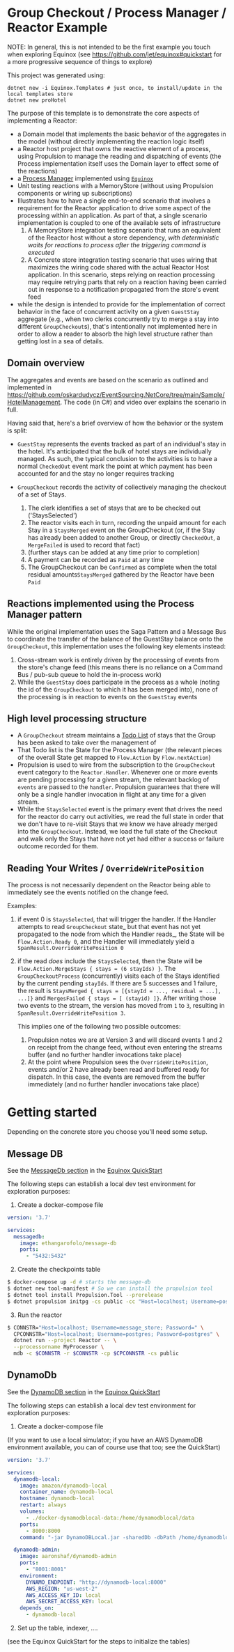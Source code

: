 # Group Checkout / Process Manager / Reactor Example

NOTE: In general, this is not intended to be the first example you touch
when exploring Equinox (see https://github.com/jet/equinox#quickstart for a
more progressive sequence of things to explore)

This project was generated using:

    dotnet new -i Equinox.Templates # just once, to install/update in the local templates store
    dotnet new proHotel

The purpose of this template is to demonstrate the core aspects of implementing
a Reactor:
- a Domain model that implements the basic behavior of the aggregates in the
  model (without directly implementing the reaction logic itself)
- a Reactor host project that owns the reactive element of a process, using
  Propulsion to manage the reading and dispatching of events (the Process
  implementation itself uses the Domain layer to effect some of the reactions)
- a [Process Manager](https://www.enterpriseintegrationpatterns.com/patterns/messaging/ProcessManager.html)
  implemented using [`Equinox`](https://github.com/jet/equinox)
- Unit testing reactions with a MemoryStore (without using Propulsion
  components or wiring up subscriptions)
- Illustrates how to have a single end-to-end scenario that involves a
  requirement for the Reactor application to drive some aspect of the processing
  within an application. As part of that, a single scenario implementation is
  coupled to one of the available sets of infrastructure
    1. A MemoryStore integration testing scenario that runs an equivalent of
       the Reactor host without a store dependency, _with deterministic waits
       for reactions to process after the triggering command is executed_
    2. A Concrete store integration testing scenario that uses wiring that
       maximizes the wiring code shared with the actual Reactor Host
       application. In this scenario, steps relying on reaction processing may
       require retrying parts that rely on a reaction having been carried out
       in response to a notification propagated from the store's event feed
- while the design is intended to provide for the implementation of correct
  behavior in the face of concurrent activity on a given `GuestStay`
  aggregate (e.g., when two clerks concurrently try to merge a stay into
  different `GroupCheckout`s), that's intentionally not implemented here
  in order to allow a reader to absorb the high level structure rather than
  getting lost in a sea of details.

## Domain overview

The aggregates and events are based on the scenario as outlined and implemented in
https://github.com/oskardudycz/EventSourcing.NetCore/tree/main/Sample/HotelManagement.
The code (in C#) and video over explains the scenario in full.

Having said that, here's a brief overview of how the behavior or the system is split:

- `GuestStay` represents the events tracked as part of an individual's stay in
  the hotel. It's anticipated that the bulk of hotel stays are individually
  managed. As such, the typical conclusion to the activities is to have a
  normal `CheckedOut` event mark the point at which payment has been accounted
  for and the stay no longer requires tracking

- `GroupCheckout` records the activity of collectively managing the checkout of
  a set of Stays.

  1. The clerk identifies a set of stays that are to be checked out
     ('StaysSelected')
  2. The reactor visits each in turn, recording the unpaid amount for each Stay
     in a `StaysMerged` event on the GroupCheckout (or, if the Stay has already
     been added to another Group, or directly `CheckedOut`, a `MergeFailed` is
     used to record that fact)
  3. (further stays can be added at any time prior to completion)
  4. A payment can be recorded as `Paid` at any time
  5. The GroupCheckout can be `Confirmed` as complete when the total residual
     amounts`StaysMerged` gathered by the Reactor have been `Paid`

## Reactions implemented using the Process Manager pattern

While the original implementation uses the Saga Pattern and a Message Bus to
coordinate the transfer of the balance of the GuestStay balance onto the
`GroupCheckout`, this implementation uses the following key elements instead:

1. Cross-stream work is entirely driven by the processing of events from the
   store's change feed (this means there is no reliance on a Command Bus /
   pub-sub queue to hold the in-process work)
2. While the `GuestStay` does participate in the process as a whole (noting
   the id of the `GroupCheckout` to which it has been merged into), none of
   the processing is in reaction to events on the `GuestStay` events

## High level processing structure

- A `GroupCheckout` stream maintains a [Todo List](https://blog.bittacklr.be/the-to-do-list-pattern.html)
  of stays that the Group has been asked to take over the management of
- That Todo list is the State for the Process Manager (the relevant pieces of
  the overall State get mapped to `Flow.Action` by `Flow.nextAction`)
- Propulsion is used to wire from the subscription to the `GroupCheckout` event
  category to the `Reactor.Handler`. Whenever one or more events are pending
  processing for a given stream, the relevant backlog of `events` are passed
  to the `handler`. Propulsion guarantees that there will only be a single
  handler invocation in flight at any time for a given stream.
- While the `StaysSelected` event is the primary event that drives the need for
  the reactor do carry out activities, we read the full state in order that we
  don't have to re-visit Stays that we know we have already merged into the
  `GroupCheckout`. Instead, we load the full state of the Checkout and walk
  only the Stays that have not yet had either a success or failure outcome
  recorded for them.

## Reading Your Writes / `OverrideWritePosition`

The process is not necessarily dependent on the Reactor being able to
immediately see the events notified on the change feed.

Examples:
1. if event 0 is `StaysSelected`, that will trigger the handler. If the
   Handler attempts to read `GroupCheckout` state_ but that event has not yet
   propagated to the node from which the Handler reads_, the State will be
   `Flow.Action.Ready 0`, and the Handler will immediately yield a
   `SpanResult.OverrideWritePosition 0`

2. if the read _does_ include the `StaysSelected`, then the State will be
   `Flow.Action.MergeStays { stays = (6 stayIds) }`. The
   `GroupCheckoutProcess` (concurrently) visits each of the Stays identified
   by the current pending `stayIds`. If there are 5 successes and 1 failure,
   the result is `StaysMerged { stays = [{stayId = ..., residual = ...], ...]}`
   and `MergesFailed { stays = [ (stayid) ]}`. After writing those two events
   to the stream, the version has moved from `1` to `3`, resulting in
   `SpanResult.OverrideWritePosition 3`.

   This implies one of the following two possible outcomes:
   
   1. Propulsion notes we are at Version 3 and will
      discard events 1 and 2 on receipt from the change feed, without
      even entering the streams buffer (and no further handler invocations
      take place)
   2. At the point where Propulsion sees the `OverrideWritePosition`, events
      and/or 2 have already been read and buffered ready for dispatch. In
      this case, the events are removed from the buffer immediately (and no
      further handler invocations take place)

# Getting started

Depending on the concrete store you choose you'll need some setup.

## Message DB

See the [MessageDb section](https://github.com/jet/equinox#use-messagedb) in
the [Equinox QuickStart](https://github.com/jet/equinox#quickstart)

The following steps can establish a local dev test environment for exploration purposes:

1. Create a docker-compose file

```yaml
version: '3.7'

services:
  messagedb:
    image: ethangarofolo/message-db
    ports:
      - "5432:5432"
```

2. Create the checkpoints table

```sh
$ docker-compose up -d # starts the message-db
$ dotnet new tool-manifest # So we can install the propulsion tool
$ dotnet tool install Propulsion.Tool --prerelease
$ dotnet propulsion initpg -cs public -cc "Host=localhost; Username=postgres; Password=postgres" # creates the checkpoint table
```

3. Run the reactor

```sh
$ CONNSTR="Host=localhost; Username=message_store; Password=" \
  CPCONNSTR="Host=localhost; Username=postgres; Password=postgres" \
  dotnet run --project Reactor -- \
  --processorname MyProcessor \
  mdb -c $CONNSTR -r $CONNSTR -cp $CPCONNSTR -cs public
```

## DynamoDb

See the [DynamoDB section](https://github.com/jet/equinox#use-amazon-dynamodb)
in the [Equinox QuickStart](https://github.com/jet/equinox#quickstart)

The following steps can establish a local dev test environment for exploration purposes:

1. Create a docker-compose file

(If you want to use a local simulator;
if you have an AWS DynamoDB environment available, you can of course use that too;
see the QuickStart)

```yaml
version: '3.7'

services:
  dynamodb-local:
    image: amazon/dynamodb-local
    container_name: dynamodb-local
    hostname: dynamodb-local
    restart: always
    volumes:
      - ./docker-dynamodblocal-data:/home/dynamodblocal/data
    ports:
      - 8000:8000
    command: "-jar DynamoDBLocal.jar -sharedDb -dbPath /home/dynamodblocal/data/"

  dynamodb-admin:
    image: aaronshaf/dynamodb-admin
    ports:
      - "8001:8001"
    environment:
      DYNAMO_ENDPOINT: "http://dynamodb-local:8000"
      AWS_REGION: "us-west-2"
      AWS_ACCESS_KEY_ID: local
      AWS_SECRET_ACCESS_KEY: local
    depends_on:
      - dynamodb-local
```

2. Set up the table, indexer, ....

(see the Equinox QuickStart for the steps to initialize the tables)
